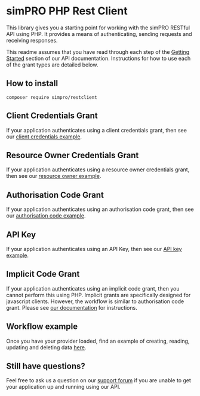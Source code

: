 # simPRO PHP Rest Client

This library gives you a starting point for working with the simPRO RESTful API using PHP. It provides a means of authenticating, sending requests and receiving responses.

This readme assumes that you have read through each step of the [Getting Started](http://developer.simprogroup.com/apidoc/?page=57be307ee1bd93b729fdc4c13f15e201) section of our API documentation.
Instructions for how to use each of the grant types are detailed below.

## How to install
```
composer require simpro/restclient
```

## Client Credentials Grant
If your application authenticates using a client credentials grant, then see our [client credentials example](examples/ClientCredentials.php).

## Resource Owner Credentials Grant
If your application authenticates using a resource owner credentials grant, then see our [resource owner example](examples/ResourceOwner.php).

## Authorisation Code Grant
If your application authenticates using an authorisation code grant, then see our [authorisation code example](examples/AuthorisationCode.php).

## API Key
If your application authenticates using an API Key, then see our [API key example](examples/APIKey.php).

## Implicit Code Grant
If your application authenticates using an implicit code grant, then you cannot perform this using PHP.
Implicit grants are specifically designed for javascript clients. However, the workflow is similar to authorisation code grant.
Please see [our documentation](http://developer.simprogroup.com/apidoc/?page=3366d2ea7906f693b27d57ed9cca3acb#tag/Implicit-grant-workflow) for instructions.

## Workflow example
Once you have your provider loaded, find an example of creating, reading, updating and deleting data [here](examples/CustomerWorkflow.php).

## Still have questions?
Feel free to ask us a question on our [support forum](http://apiforum.simprogroup.com/) if you are unable to get your application up and running using our API.
